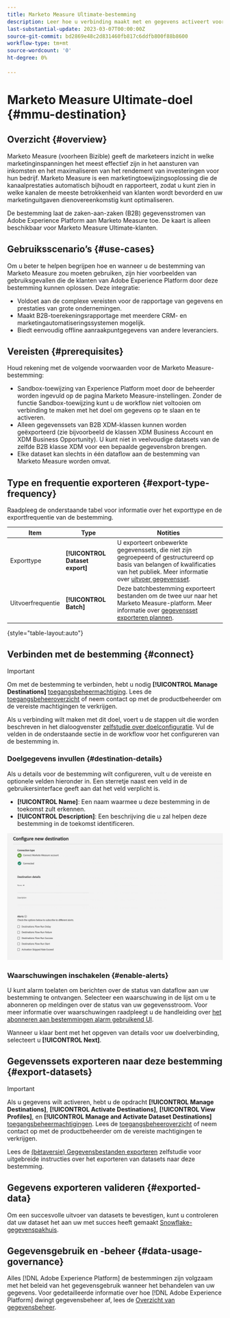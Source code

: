 ```yaml
---
title: Marketo Measure Ultimate-bestemming
description: Leer hoe u verbinding maakt met en gegevens activeert voor de Marketo Measure Ultimate-bestemming.
last-substantial-update: 2023-03-07T00:00:00Z
source-git-commit: bd2869e48c2d831460fb817c6ddfb800f88b8600
workflow-type: tm+mt
source-wordcount: '0'
ht-degree: 0%

---
```



# Marketo Measure Ultimate-doel {#mmu-destination}

## Overzicht {#overview}

Marketo Measure (voorheen Bizible) geeft de marketeers inzicht in welke marketinginspanningen het meest effectief zijn in het aansturen van inkomsten en het maximaliseren van het rendement van investeringen voor hun bedrijf. Marketo Measure is een marketingtoewijzingsoplossing die de kanaalprestaties automatisch bijhoudt en rapporteert, zodat u kunt zien in welke kanalen de meeste betrokkenheid van klanten wordt bevorderd en uw marketinguitgaven dienovereenkomstig kunt optimaliseren.

De bestemming laat de zaken-aan-zaken (B2B) gegevensstromen van Adobe Experience Platform aan Marketo Measure toe. De kaart is alleen beschikbaar voor Marketo Measure Ultimate-klanten.

## Gebruiksscenario’s {#use-cases}

Om u beter te helpen begrijpen hoe en wanneer u de bestemming van Marketo Measure zou moeten gebruiken, zijn hier voorbeelden van gebruiksgevallen die de klanten van Adobe Experience Platform door deze bestemming kunnen oplossen. Deze integratie:

* Voldoet aan de complexe vereisten voor de rapportage van gegevens en prestaties van grote ondernemingen.
* Maakt B2B-toerekeningsrapportage met meerdere CRM- en marketingautomatiseringssystemen mogelijk.
* Biedt eenvoudig offline aanraakpuntgegevens van andere leveranciers.

## Vereisten {#prerequisites}

Houd rekening met de volgende voorwaarden voor de Marketo Measure-bestemming:

* Sandbox-toewijzing van Experience Platform moet door de beheerder worden ingevuld op de pagina Marketo Measure-instellingen. Zonder de functie Sandbox-toewijzing kunt u de workflow niet voltooien om verbinding te maken met het doel om gegevens op te slaan en te activeren.
* Alleen gegevenssets van B2B XDM-klassen kunnen worden geëxporteerd (zie bijvoorbeeld de klassen XDM Business Account en XDM Business Opportunity). U kunt niet in veelvoudige datasets van de zelfde B2B klasse XDM voor een bepaalde gegevensbron brengen.
* Elke dataset kan slechts in één dataflow aan de bestemming van Marketo Measure worden omvat.

## Type en frequentie exporteren {#export-type-frequency}

Raadpleeg de onderstaande tabel voor informatie over het exporttype en de exportfrequentie van de bestemming.

| Item | Type | Notities |
---------|----------|---------|
| Exporttype | **[!UICONTROL Dataset export]** | U exporteert onbewerkte gegevenssets, die niet zijn gegroepeerd of gestructureerd op basis van belangen of kwalificaties van het publiek. Meer informatie over [uitvoer gegevensset](/help/destinations/destination-types.md#dataset-export-destinations). |
| Uitvoerfrequentie | **[!UICONTROL Batch]** | Deze batchbestemming exporteert bestanden om de twee uur naar het Marketo Measure-platform. Meer informatie over [gegevensset exporteren plannen](/help/destinations/ui/export-datasets.md#scheduling). |

{style="table-layout:auto"}

## Verbinden met de bestemming {#connect}

>[!IMPORTANT]
> 
>Om met de bestemming te verbinden, hebt u nodig **[!UICONTROL Manage Destinations]** [toegangsbeheermachtiging](/help/access-control/home.md#permissions). Lees de [toegangsbeheeroverzicht](/help/access-control/ui/overview.md) of neem contact op met de productbeheerder om de vereiste machtigingen te verkrijgen.

Als u verbinding wilt maken met dit doel, voert u de stappen uit die worden beschreven in het dialoogvenster [zelfstudie over doelconfiguratie](../../ui/connect-destination.md). Vul de velden in de onderstaande sectie in de workflow voor het configureren van de bestemming in.

### Doelgegevens invullen {#destination-details}

Als u details voor de bestemming wilt configureren, vult u de vereiste en optionele velden hieronder in. Een sterretje naast een veld in de gebruikersinterface geeft aan dat het veld verplicht is.

* **[!UICONTROL Name]**: Een naam waarmee u deze bestemming in de toekomst zult erkennen.
* **[!UICONTROL Description]**: Een beschrijving die u zal helpen deze bestemming in de toekomst identificeren.

![De Connect to-bestemmingsworkflow voor de Marketo Measure-bestemming.](/help/destinations/assets/catalog/adobe/marketo-measure-ultimate/marketo-measure-connect-to-destination.png)

### Waarschuwingen inschakelen {#enable-alerts}

U kunt alarm toelaten om berichten over de status van dataflow aan uw bestemming te ontvangen. Selecteer een waarschuwing in de lijst om u te abonneren op meldingen over de status van uw gegevensstroom. Voor meer informatie over waarschuwingen raadpleegt u de handleiding over [het abonneren aan bestemmingen alarm gebruikend UI](../../ui/alerts.md).

Wanneer u klaar bent met het opgeven van details voor uw doelverbinding, selecteert u **[!UICONTROL Next]**.

## Gegevenssets exporteren naar deze bestemming {#export-datasets}

>[!IMPORTANT]
> 
>Als u gegevens wilt activeren, hebt u de opdracht **[!UICONTROL Manage Destinations]**, **[!UICONTROL Activate Destinations]**, **[!UICONTROL View Profiles]**, en **[!UICONTROL Manage and Activate Dataset Destinations]** [toegangsbeheermachtigingen](/help/access-control/home.md#permissions). Lees de [toegangsbeheeroverzicht](/help/access-control/ui/overview.md) of neem contact op met de productbeheerder om de vereiste machtigingen te verkrijgen.

Lees de [(bètaversie) Gegevensbestanden exporteren](/help/destinations/ui/export-datasets.md) zelfstudie voor uitgebreide instructies over het exporteren van datasets naar deze bestemming.

## Gegevens exporteren valideren {#exported-data}

Om een succesvolle uitvoer van datasets te bevestigen, kunt u controleren dat uw dataset het aan uw met succes heeft gemaakt [Snowflake-gegevenspakhuis](https://experienceleague.adobe.com/docs/marketo-measure/using/marketo-measure-data-warehouse/data-warehouse-access-reader-account.html?lang=en).

## Gegevensgebruik en -beheer {#data-usage-governance}

Alles [!DNL Adobe Experience Platform] de bestemmingen zijn volgzaam met het beleid van het gegevensgebruik wanneer het behandelen van uw gegevens. Voor gedetailleerde informatie over hoe [!DNL Adobe Experience Platform] dwingt gegevensbeheer af, lees de [Overzicht van gegevensbeheer](/help/data-governance/home.md).

<!--## Additional resources {#additional-resources}-->


